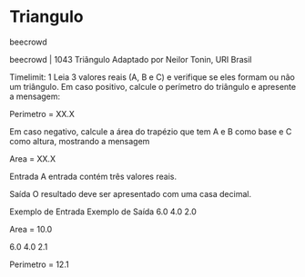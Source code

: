 # Triangulo
beecrowd

beecrowd | 1043
Triângulo
Adaptado por Neilor Tonin, URI  Brasil

Timelimit: 1
Leia 3 valores reais (A, B e C) e verifique se eles formam ou não um triângulo. Em caso positivo, calcule o perímetro do triângulo e apresente a mensagem:


Perimetro = XX.X


Em caso negativo, calcule a área do trapézio que tem A e B como base e C como altura, mostrando a mensagem


Area = XX.X

Entrada
A entrada contém três valores reais.

Saída
O resultado deve ser apresentado com uma casa decimal.

Exemplo de Entrada	Exemplo de Saída
6.0 4.0 2.0

Area = 10.0

6.0 4.0 2.1

Perimetro = 12.1
